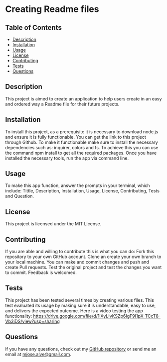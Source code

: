 
# Creating Readme files

## Table of Contents
- [Description](#description)
- [Installation](#installation)
- [Usage](#usage)
- [License](#license)
- [Contributing](#contributing)
- [Tests](#tests)
- [Questions](#questions)

## Description
This project is aimed to create an application to help users create in an easy and ordered way a Readme file for their future projects. 

## Installation
To install this project, as a prerequisite it is necessary to download node.js and ensure it is fully functionable. You can get the link to this project through Github. To make it functionable make sure to install the necessary dependencies such as: inquirer, colors and fs. To achieve this you can use the command npm install to get all the required packages. Once you have installed the necessary tools, run the app via command line.

## Usage
To make this app function, answer the prompts in your terminal, which include: Tittle, Description, Installation, Usage, License, Contributing, Tests and Question.

## License
This project is licensed under the MIT License.

## Contributing
If you are able and willing to contribute this is what you can do: Fork this repository to your own GitHub account. Clone an create your own branch to your local machine. You can make and commit changes and push and create Pull requests. Test the original project and test the changes you want to commit. Feedback is welcomed.

## Tests
This project has been tested several times by creating various files. This test evaluated its usage by making sure it is understandable, easy to use, and delivers the expected outcome.
Here is a video testing the app functionality: https://drive.google.com/file/d/1lXyLIvKSZp6IgF9I1pX-TCcT8-Vb3iDS/view?usp=sharing

## Questions
If you have any questions, check out my [GitHub repository](https://github.com/MajoAlvarezcode) or send me an email at mjose.alve@gmail.com.
